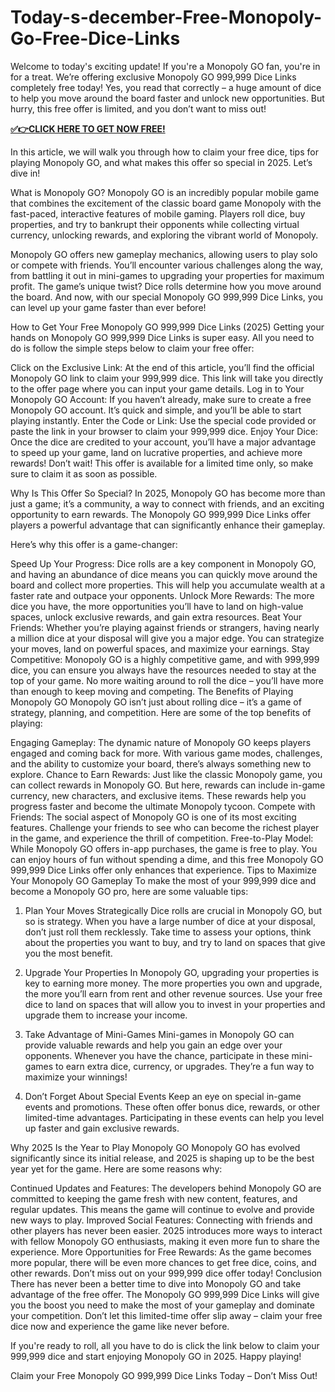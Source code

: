 # Today-s-december-Free-Monopoly-Go-Free-Dice-Links
Welcome to today's exciting update! If you're a Monopoly GO fan, you're in for a treat. We’re offering exclusive Monopoly GO 999,999 Dice Links completely free today! Yes, you read that correctly – a huge amount of dice to help you move around the board faster and unlock new opportunities. But hurry, this free offer is limited, and you don’t want to miss out!

**[✅👉CLICK HERE TO GET NOW FREE!](https://crazymegaoffers.com/monopoly)**

In this article, we will walk you through how to claim your free dice, tips for playing Monopoly GO, and what makes this offer so special in 2025. Let’s dive in!

What is Monopoly GO?
Monopoly GO is an incredibly popular mobile game that combines the excitement of the classic board game Monopoly with the fast-paced, interactive features of mobile gaming. Players roll dice, buy properties, and try to bankrupt their opponents while collecting virtual currency, unlocking rewards, and exploring the vibrant world of Monopoly.

Monopoly GO offers new gameplay mechanics, allowing users to play solo or compete with friends. You’ll encounter various challenges along the way, from battling it out in mini-games to upgrading your properties for maximum profit. The game’s unique twist? Dice rolls determine how you move around the board. And now, with our special Monopoly GO 999,999 Dice Links, you can level up your game faster than ever before!

How to Get Your Free Monopoly GO 999,999 Dice Links (2025)
Getting your hands on Monopoly GO 999,999 Dice Links is super easy. All you need to do is follow the simple steps below to claim your free offer:

Click on the Exclusive Link: At the end of this article, you’ll find the official Monopoly GO link to claim your 999,999 dice. This link will take you directly to the offer page where you can input your game details.
Log in to Your Monopoly GO Account: If you haven’t already, make sure to create a free Monopoly GO account. It’s quick and simple, and you’ll be able to start playing instantly.
Enter the Code or Link: Use the special code provided or paste the link in your browser to claim your 999,999 dice.
Enjoy Your Dice: Once the dice are credited to your account, you’ll have a major advantage to speed up your game, land on lucrative properties, and achieve more rewards!
Don’t wait! This offer is available for a limited time only, so make sure to claim it as soon as possible.

Why Is This Offer So Special?
In 2025, Monopoly GO has become more than just a game; it’s a community, a way to connect with friends, and an exciting opportunity to earn rewards. The Monopoly GO 999,999 Dice Links offer players a powerful advantage that can significantly enhance their gameplay.

Here’s why this offer is a game-changer:

Speed Up Your Progress: Dice rolls are a key component in Monopoly GO, and having an abundance of dice means you can quickly move around the board and collect more properties. This will help you accumulate wealth at a faster rate and outpace your opponents.
Unlock More Rewards: The more dice you have, the more opportunities you’ll have to land on high-value spaces, unlock exclusive rewards, and gain extra resources.
Beat Your Friends: Whether you’re playing against friends or strangers, having nearly a million dice at your disposal will give you a major edge. You can strategize your moves, land on powerful spaces, and maximize your earnings.
Stay Competitive: Monopoly GO is a highly competitive game, and with 999,999 dice, you can ensure you always have the resources needed to stay at the top of your game. No more waiting around to roll the dice – you’ll have more than enough to keep moving and competing.
The Benefits of Playing Monopoly GO
Monopoly GO isn’t just about rolling dice – it’s a game of strategy, planning, and competition. Here are some of the top benefits of playing:

Engaging Gameplay: The dynamic nature of Monopoly GO keeps players engaged and coming back for more. With various game modes, challenges, and the ability to customize your board, there’s always something new to explore.
Chance to Earn Rewards: Just like the classic Monopoly game, you can collect rewards in Monopoly GO. But here, rewards can include in-game currency, new characters, and exclusive items. These rewards help you progress faster and become the ultimate Monopoly tycoon.
Compete with Friends: The social aspect of Monopoly GO is one of its most exciting features. Challenge your friends to see who can become the richest player in the game, and experience the thrill of competition.
Free-to-Play Model: While Monopoly GO offers in-app purchases, the game is free to play. You can enjoy hours of fun without spending a dime, and this free Monopoly GO 999,999 Dice Links offer only enhances that experience.
Tips to Maximize Your Monopoly GO Gameplay
To make the most of your 999,999 dice and become a Monopoly GO pro, here are some valuable tips:

1. Plan Your Moves Strategically
Dice rolls are crucial in Monopoly GO, but so is strategy. When you have a large number of dice at your disposal, don’t just roll them recklessly. Take time to assess your options, think about the properties you want to buy, and try to land on spaces that give you the most benefit.

2. Upgrade Your Properties
In Monopoly GO, upgrading your properties is key to earning more money. The more properties you own and upgrade, the more you’ll earn from rent and other revenue sources. Use your free dice to land on spaces that will allow you to invest in your properties and upgrade them to increase your income.

3. Take Advantage of Mini-Games
Mini-games in Monopoly GO can provide valuable rewards and help you gain an edge over your opponents. Whenever you have the chance, participate in these mini-games to earn extra dice, currency, or upgrades. They’re a fun way to maximize your winnings!

4. Don’t Forget About Special Events
Keep an eye on special in-game events and promotions. These often offer bonus dice, rewards, or other limited-time advantages. Participating in these events can help you level up faster and gain exclusive rewards.

Why 2025 Is the Year to Play Monopoly GO
Monopoly GO has evolved significantly since its initial release, and 2025 is shaping up to be the best year yet for the game. Here are some reasons why:

Continued Updates and Features: The developers behind Monopoly GO are committed to keeping the game fresh with new content, features, and regular updates. This means the game will continue to evolve and provide new ways to play.
Improved Social Features: Connecting with friends and other players has never been easier. 2025 introduces more ways to interact with fellow Monopoly GO enthusiasts, making it even more fun to share the experience.
More Opportunities for Free Rewards: As the game becomes more popular, there will be even more chances to get free dice, coins, and other rewards. Don’t miss out on your 999,999 dice offer today!
Conclusion
There has never been a better time to dive into Monopoly GO and take advantage of the free offer. The Monopoly GO 999,999 Dice Links will give you the boost you need to make the most of your gameplay and dominate your competition. Don’t let this limited-time offer slip away – claim your free dice now and experience the game like never before.

If you're ready to roll, all you have to do is click the link below to claim your 999,999 dice and start enjoying Monopoly GO in 2025. Happy playing!

Claim your Free Monopoly GO 999,999 Dice Links Today – Don’t Miss Out!
